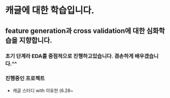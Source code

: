 # 캐글에 대한 학습입니다.
## feature generation과 cross validation에 대한 심화학습을 지향합니다.
### 초기 단계라 EDA를 중점적으로 진행하고있습니다. 겸손하게 배우겠습니다.^^

### 진행중인 프로젝트
- 캐글 스터디 with 이유한 (6.28~
